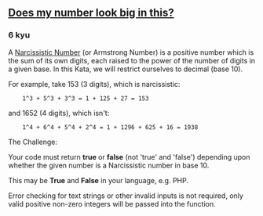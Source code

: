 <h2><a href=https://www.codewars.com/kata/5287e858c6b5a9678200083c/train/javascript/6819698f911fb2811950cd03 target="_blank">Does my number look big in this?</a></h2><h3>6 kyu</h3><p>A <a href="https://en.wikipedia.org/wiki/Narcissistic_number" data-turbolinks="false" target="_blank">Narcissistic Number</a>  (or Armstrong Number) is a positive number which is the sum of its own digits, each raised to the power of the number of digits in a given base. In this Kata, we will restrict ourselves to decimal (base 10).</p><p>For example, take 153 (3 digits), which is narcissistic:</p><pre><code>    1^3 + 5^3 + 3^3 = 1 + 125 + 27 = 153</code></pre><p>and 1652 (4 digits), which isn't:</p><pre><code>    1^4 + 6^4 + 5^4 + 2^4 = 1 + 1296 + 625 + 16 = 1938</code></pre><p>The Challenge:</p><p>Your code must return <strong>true</strong> or <strong>false</strong> (not 'true' and 'false') depending upon whether the given number is a Narcissistic number in base 10. </p><p>This may be <strong>True</strong> and <strong>False</strong> in your language, e.g. PHP. </p><p>Error checking for text strings or other invalid inputs is not required, only valid positive non-zero integers will be passed into the function. </p>